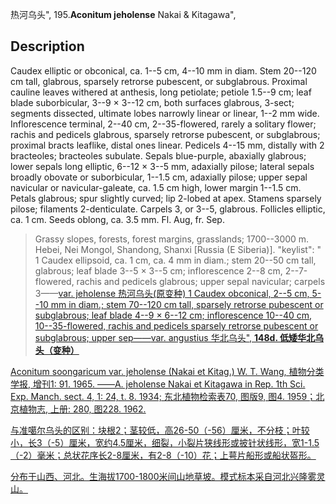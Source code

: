 热河乌头",
195.**Aconitum jeholense** Nakai & Kitagawa",

## Description
Caudex elliptic or obconical, ca. 1--5 cm, 4--10 mm in diam. Stem 20--120 cm tall, glabrous, sparsely retrorse pubescent, or subglabrous. Proximal cauline leaves withered at anthesis, long petiolate; petiole 1.5--9 cm; leaf blade suborbicular, 3--9 × 3--12 cm, both surfaces glabrous, 3-sect; segments dissected, ultimate lobes narrowly linear or linear, 1--2 mm wide. Inflorescence terminal, 2--40 cm, 2--35-flowered, rarely a solitary flower; rachis and pedicels glabrous, sparsely retrorse pubescent, or subglabrous; proximal bracts leaflike, distal ones linear. Pedicels 4--15 mm, distally with 2 bracteoles; bracteoles subulate. Sepals blue-purple, abaxially glabrous; lower sepals long elliptic, 6--12 × 3--5 mm, adaxially pilose; lateral sepals broadly obovate or suborbicular, 1--1.5 cm, adaxially pilose; upper sepal navicular or navicular-galeate, ca. 1.5 cm high, lower margin 1--1.5 cm. Petals glabrous; spur slightly curved; lip 2-lobed at apex. Stamens sparsely pilose; filaments 2-denticulate. Carpels 3, or 3--5, glabrous. Follicles elliptic, ca. 1 cm. Seeds oblong, ca. 3.5 mm. Fl. Aug, fr. Sep.

> Grassy slopes, forests, forest margins, grasslands; 1700--3000 m. Hebei, Nei Mongol, Shandong, Shanxi [Russia (E Siberia)].
  "keylist": "
1 Caudex ellipsoid, ca. 1 cm, ca. 4 mm in diam.; stem 20--50 cm tall, glabrous; leaf blade 3--5 × 3--5 cm; inflorescence 2--8 cm, 2--7-flowered, rachis and pedicels glabrous; upper sepal navicular; carpels 3——<a href='/info/Aconitum jeholense var. jeholense?t=foc'>var. jeholense 热河乌头(原变种)
1 Caudex obconical, 2--5 cm, 5--10 mm in diam.; stem 70--120 cm tall, sparsely retrorse pubescent or subglabrous; leaf blade 4--9 × 6--12 cm; inflorescence 10--40 cm, 10--35-flowered, rachis and pedicels sparsely retrorse pubescent or subglabrous; upper sep——<a href='/info/Aconitum jeholense var. angustius?t=foc'>var. angustius 华北乌头",
**148d. 低矮华北乌头（变种）**

Aconitum soongaricum var. jeholense (Nakai et Kitag.) W. T. Wang, 植物分类学报, 增刊1: 91. 1965. ——A. jeholense Nakai et Kitagawa in Rep. 1th Sci. Exp. Manch. sect. 4, 1: 24, t. 8. 1934; 东北植物检索表70, 图版9, 图4. 1959；北京植物志, 上册: 280, 图228. 1962.

与准噶尔乌头的区别：块根2；茎较低，高26-50（-56）厘米，不分枝；叶较小，长3（-5）厘米，宽约4.5厘米，细裂，小裂片狭线形或披针状线形，宽1-1.5（-2）毫米；总状花序长2-8厘米，有2-8（-10）花；上萼片船形或船状盔形。

分布于山西、河北。生海拔1700-1800米间山地草坡。模式标本采自河北兴隆雾灵山。
